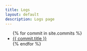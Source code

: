 ```yaml
---
title: Logs
layout: default
description: Logs page
---
```

<div class="post-list">
<ul>
  {% for commit in site.commits %}
    <li>
      <a href="{{ commit.url | prepend: site.baseurl }}">{{ commit.title }}</a>
    </li>
  {% endfor %}
</ul>
</div>
